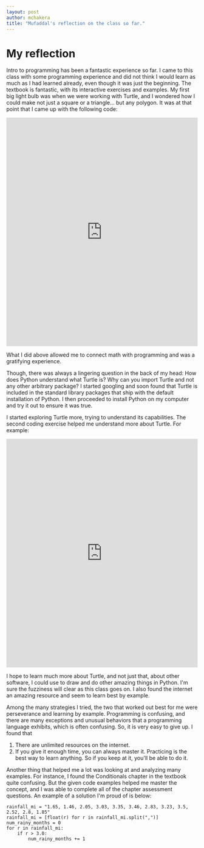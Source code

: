 ```yaml
---
layout: post
author: mchakera
title: "Mufaddal's reflection on the class so far."
---
```


# My reflection

Intro to programming has been a fantastic experience so far. I came to this class with some programming experience and did not think I would learn as much as I had learned already, even though it was just the beginning. The textbook is fantastic, with its interactive exercises and examples. My first big light bulb was when we were working with Turtle, and I wondered how I could make not just a square or a triangle... but any polygon. It was at that point that I came up with the following code:


<iframe src="https://trinket.io/embed/python/1377ae1ec1" width="100%" height="600" frameborder="0" marginwidth="0" marginheight="0" allowfullscreen></iframe>


What I did above allowed me to connect math with programming and was a gratifying experience.

Though, there was always a lingering question in the back of my head: How does Python understand what Turtle is? Why can you import Turtle and not any other arbitrary package? I started googling and soon found that Turtle is included in the standard library packages that ship with the default installation of Python. I then proceeded to install Python on my computer and try it out to ensure it was true.

I started exploring Turtle more, trying to understand its capabilities. The second coding exercise helped me understand more about Turtle. For example:


<iframe src="https://trinket.io/embed/python/daacb02d24" width="100%" height="600" frameborder="0" marginwidth="0" marginheight="0" allowfullscreen></iframe>

I hope to learn much more about Turtle, and not just that, about other software, I could use to draw and do other amazing things in Python. I'm sure the fuzziness will clear as this class goes on. I also found the internet an amazing resource and seem to learn best by example.

Among the many strategies I tried, the two that worked out best for me were perseverance and learning by example. Programming is confusing, and there are many exceptions and unusual behaviors that a programming language exhibits, which is often confusing. So, it is very easy to give up. I found that
1. There are unlimited resources on the internet.
2. If you give it enough time, you can always master it. Practicing is the best way to learn anything.
So if you keep at it, you'll be able to do it.

Another thing that helped me a lot was looking at and analyzing many examples. For instance, I found the Conditionals chapter in the textbook quite confusing. But the given code examples helped me master the concept, and I was able to complete all of the chapter assessment questions. An example of a solution I'm proud of is below:
```
rainfall_mi = "1.65, 1.46, 2.05, 3.03, 3.35, 3.46, 2.83, 3.23, 3.5, 2.52, 2.8, 1.85"
rainfall_mi = [float(r) for r in rainfall_mi.split(",")]
num_rainy_months = 0
for r in rainfall_mi:
    if r > 3.0:
        num_rainy_months += 1
```
